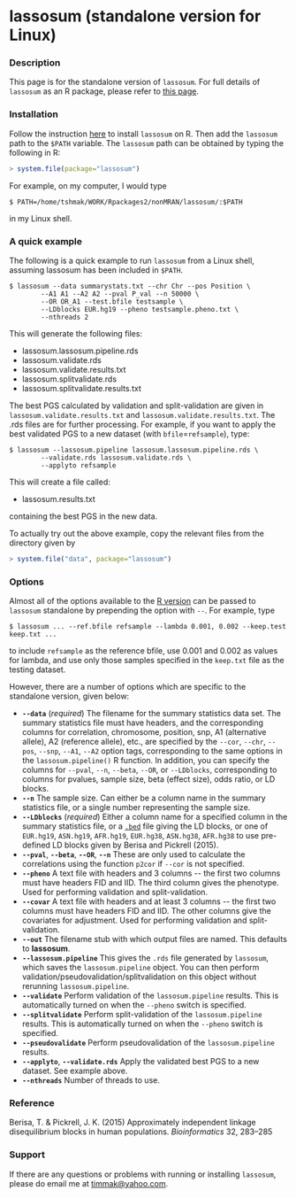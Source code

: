 lassosum (standalone version for Linux)
=======================

### Description
This page is for the standalone version of `lassosum`. For full details of `lassosum` as an R package, please refer to [this page](https://github.com/tshmak/lassosum#lassosum-). 

### Installation
Follow the instruction [here](https://github.com/tshmak/lassosum#installation) to install `lassosum` on R. Then add the `lassosum` path to the `$PATH` variable. The `lassosum` path can be obtained by typing the following in R:  
```r
> system.file(package="lassosum")
```
For example, on my computer, I would type 
```{bash}
$ PATH=/home/tshmak/WORK/Rpackages2/nonMRAN/lassosum/:$PATH
```
in my Linux shell. 

### A quick example
The following is a quick example to run `lassosum` from a Linux shell, assuming lassosum has been included in `$PATH`. 
```{bash}
$ lassosum --data summarystats.txt --chr Chr --pos Position \
        --A1 A1 --A2 A2 --pval P_val --n 50000 \
        --OR OR_A1 --test.bfile testsample \
        --LDblocks EUR.hg19 --pheno testsample.pheno.txt \
        --nthreads 2
```
This will generate the following files: 

- lassosum.lassosum.pipeline.rds
- lassosum.validate.rds
- lassosum.validate.results.txt
- lassosum.splitvalidate.rds
- lassosum.splitvalidate.results.txt

The best PGS calculated by validation and split-validation are given in `lassosum.validate.results.txt` and `lassosum.validate.results.txt`. The .rds files are for further processing. For example, if you want to apply the best validated PGS to a new dataset (with `bfile`=`refsample`), type: 
```{bash}
$ lassosum --lassosum.pipeline lassosum.lassosum.pipeline.rds \
        --validate.rds lassosum.validate.rds \
        --applyto refsample
```
This will create a file called: 

- lassosum.results.txt

containing the best PGS in the new data. 

To actually try out the above example, copy the relevant files from the directory given by 
```r
> system.file("data", package="lassosum")
```

### Options
Almost all of the options available to the [R version](https://github.com/tshmak/lassosum#lassosum-) can be passed to `lassosum` standalone by prepending the option with `--`. For example, type 
```{bash}
$ lassosum ... --ref.bfile refsample --lambda 0.001, 0.002 --keep.test keep.txt ... 
```
to include `refsample` as the reference bfile, use 0.001 and 0.002 as values for lambda, and use only those samples specified in the `keep.txt` file as the testing dataset. 

However, there are a number of options which are specific to the standalone version, given below: 

- **`--data`** (*required*) The filename for the summary statistics data set. The summary statistics file must have headers, and the corresponding columns for correlation, chromosome, position, snp, A1 (alternative allele), A2 (reference allele), etc., are specified by the `--cor`, `--chr`, `--pos`, `--snp`, `--A1`, `--A2` option tags, corresponding to the same options in the `lassosum.pipeline()` R function. In addition, you can specify the columns for `--pval`, `--n`, `--beta`, `--OR`, or `--LDblocks`, corresponding to columns for pvalues, sample size, beta (effect size), odds ratio, or LD blocks. 
- **`--n`** The sample size. Can either be a column name in the summary statistics file, or a single number representing the sample size. 
- **`--LDblocks`** (*required*) Either a column name for a specified column in the summary statistics file, or a [`.bed`](https://www.ensembl.org/info/website/upload/bed.html) file giving the LD blocks, or one of `EUR.hg19`, `ASN.hg19`, `AFR.hg19`, `EUR.hg38`, `ASN.hg38`, `AFR.hg38` to use pre-defined LD blocks given by Berisa and Pickrell (2015). 
- **`--pval`**, **`--beta`**, **`--OR`**, **`--n`** These are only used to calculate the correlations using the function `p2cor` if `--cor` is not specified. 
- **`--pheno`** A text file with headers and 3 columns -- the first two columns must have headers FID and IID. The third column gives the phenotype. Used for performing validation and split-validation. 
- **`--covar`** A text file with headers and at least 3 columns -- the first two columns must have headers FID and IID. The other columns give the covariates for adjustment. Used for performing validation and split-validation. 
- **`--out`** The filename stub with which output files are named. This defaults to **lassosum**. 
- **`--lassosum.pipeline`** This gives the `.rds` file generated by `lassosum`, which saves the `lassosum.pipeline` object. You can then perform validation/pseudovalidation/splitvalidation on this object without rerunning `lassosum.pipeline`. 
- **`--validate`** Perform validation of the `lassosum.pipeline` results. This is automatically turned on when the `--pheno` switch is specified. 
- **`--splitvalidate`** Perform split-validation of the `lassosum.pipeline` results. This is automatically turned on when the `--pheno` switch is specified. 
- **`--pseudovalidate`** Perform pseudovalidation of the `lassosum.pipeline` results. 
- **`--applyto`**, **`--validate.rds`** Apply the validated best PGS to a new dataset. See example above.  
- **`--nthreads`** Number of threads to use. 

### Reference
Berisa, T. & Pickrell, J. K. (2015) Approximately independent linkage disequilibrium blocks in human populations. *Bioinformatics* 32, 283–285

### Support
If there are any questions or problems with running or installing `lassosum`, please do email me at <timmak@yahoo.com>. 

